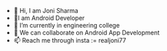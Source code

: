 - 👋 Hi, I am Joni Sharma
- 👀I am  Android Developer
- 🌱 I’m currently in engineering college
- 💞️ We can collaborate on Android App Development
- 📫 Reach me through insta := realjoni77

<!---
realjoni17/realjoni17 is a ✨ special ✨ repository because its `README.md` (this file) appears on your GitHub profile.
You can click the Preview link to take a look at your changes.
--->
